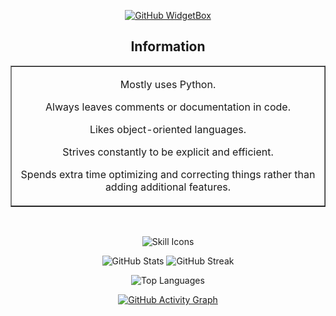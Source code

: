 <p align="center">
  <a href="https://github.com/CatsSomeCat">
    <img src="https://github-widgetbox.vercel.app/api/profile?username=CatsSomeCat&data=followers,repositories,stars,commits&theme=radical" alt="GitHub WidgetBox"/>
  </a>
</p>

<h2 align="center">Information</h2>

<table align="center" border="1">
<tr>
<td>
<p align="center">
Mostly uses Python.
</p>
<p align="center">
Always leaves comments or documentation in code.
</p>
<p align="center">
Likes object-oriented languages.
</p>
<p align="center">
Strives constantly to be explicit and efficient.
</p>
<p align="center">
Spends extra time optimizing and correcting things rather than adding additional features.
</p>
</td>
</tr>
</table>

<br/>

<p align="center">
    <img src="https://skillicons.dev/icons?i=python,java,c,cpp,cs,sqlite,postgresql,mongodb,git,linux,windows,sublime,vscode,neovim,pycharm" alt="Skill Icons"/>
</p>

<p align="center">
  <img src="https://github-readme-stats.vercel.app/api?username=CatsSomeCat&count_private=true&show_icons=true&title_color=ff69b4&text_color=c9d1d9&icon_color=ff69b4&border_color=30363d&bg_color=161b22" alt="GitHub Stats" />

  <img src="https://streak-stats.demolab.com/?user=CatsSomeCat&theme=react-dark&border=30363d&background=161b22&stroke=ff69b4&ring=ff69b4&fire=ff69b4&currStreakNum=c9d1d9&currStreakLabel=c9d1d9&sideNums=c9d1d9&sideLabels=c9d1d9" alt="GitHub Streak"/>
</p>

<p align="center">
  <img src="https://github-readme-stats.vercel.app/api/top-langs?username=CatsSomeCat&count_private=true&show_icons=true&title_color=ff69b4&text_color=c9d1d9&icon_color=ff69b4&border_color=30363d&bg_color=161b22" alt="Top Languages" />
</p>

<p align="center">
  <a href="https://github.com/CatsSomeCat">
    <img src="https://github-readme-activity-graph.vercel.app/graph?username=CatsSomeCat&theme=react-dark&color=ff69b4&line=ff69b4&point=ff69b4&area=false&area_color=ff69b4" alt="GitHub Activity Graph"/>
  </a>
</p>
